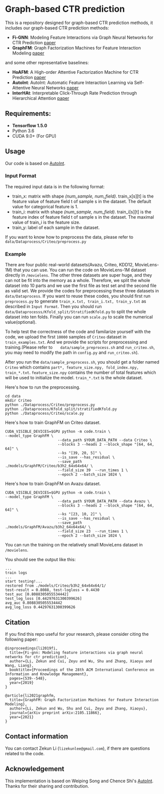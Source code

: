 # Graph-based CTR prediction
This is a repository designed for graph-based CTR prediction methods, it includes our graph-based CTR prediction methods:
  - **Fi-GNN**: Modeling Feature Interactions via Graph Neural Networks for CTR Prediction [paper](https://arxiv.org/abs/1910.05552)
  - **GraphFM**: Graph Factorization Machines for Feature Interaction Modeling [paper](https://arxiv.org/abs/2105.11866)

and some other representative baselines:
  - **HoAFM**: A High-order Attentive Factorization Machine for CTR Prediction [paper](https://www.sciencedirect.com/science/article/pii/S0306457319302389)
  - **AutoInt**: AutoInt: Automatic Feature Interaction Learning via Self-Attentive Neural Networks [paper](https://arxiv.org/abs/1810.11921)
  - **InterHAt**: Interpretable Click-Through Rate Prediction through Hierarchical Attention [paper](https://dl.acm.org/doi/abs/10.1145/3336191.3371785)
  


## Requirements: 
* **Tensorflow 1.5.0**
* Python 3.6
* CUDA 9.0+ (For GPU)

## Usage
Our code is based on [AutoInt](https://github.com/DeepGraphLearning/RecommenderSystems/tree/master/featureRec).
### Input Format
The required input data is in the following format:
* train_x: matrix with shape *(num_sample, num_field)*. train_x[s][t] is the feature value of feature field t of sample s in the dataset. The default value for categorical feature is 1.
* train_i: matrix with shape *(num_sample, num_field)*. train_i[s][t] is the feature index of feature field t of sample s in the dataset. The maximal value of train_i is the feature size.
* train_y: label of each sample in the dataset.

If you want to know how to preprocess the data, please refer to `data/Dataprocess/Criteo/preprocess.py`

### Example
There are four public real-world datasets(Avazu, Criteo, KDD12, MovieLens-1M) that you can use. You can run the code on MovieLens-1M dataset directly in `/movielens`. The other three datasets are super huge, and they can not be fit into the memory as a whole. Therefore, we split the whole dataset into 10 parts and we use the first file as test set and the second file as valid set. We provide the codes for preprocessing these three datasets in `data/Dataprocess`. If you want to reuse these codes, you should first run `preprocess.py` to generate `train_x.txt, train_i.txt, train_y.txt` as described in `Input Format`. Then you should run `data/Dataprocesss/Kfold_split/StratifiedKfold.py` to split the whole dataset into ten folds. Finally you can run `scale.py` to scale the numerical value(optional).

To help test the correctness of the code and familarize yourself with the code, we upload the first `10000` samples of `Criteo` dataset in `train_examples.txt`. And we provide the scripts for preprocessing and training.(Please refer to `	data/sample_preprocess.sh` and `run_criteo.sh`, you may need to modify the path in `config.py` and `run_criteo.sh`). 

After you run the `data/sample_preprocess.sh`, you should get a folder named `Criteo` which contains `part*, feature_size.npy, fold_index.npy, train_*.txt`. `feature_size.npy` contains the number of total features which will be used to initialize the model. `train_*.txt` is the whole dataset.

Here's how to run the preprocessing.

```
cd data
mkdir Criteo
python ./Dataprocess/Criteo/preprocess.py
python ./Dataprocess/Kfold_split/stratifiedKfold.py
python ./Dataprocess/Criteo/scale.py
```

Here's how to train GraphFM on Criteo dataset.
```
CUDA_VISIBLE_DEVICES=$GPU python -m code.train \
--model_type GraphFM \
                        --data_path $YOUR_DATA_PATH --data Criteo \
                        --blocks 3 --heads 2 --block_shape "[64, 64, 64]" \
                        --ks "[39, 20, 5]" \
                        --is_save --has_residual \
                        --save_path ./models/GraphFM/Criteo/b3h2_64x64x64/ \
                        --field_size 39  --run_times 1 \
                        --epoch 2 --batch_size 1024 \
```

Here's how to train GraphFM on Avazu dataset.
```
CUDA_VISIBLE_DEVICES=$GPU python -m code.train \
--model_type GraphFM \
                        --data_path $YOUR_DATA_PATH --data Avazu \
                        --blocks 3 --heads 2 --block_shape "[64, 64, 64]" \
                        --ks "[23, 10, 2]" \
                        --is_save --has_residual \
                        --save_path ./models/GraphFM/Avazu/b3h2_64x64x64/ \
                        --field_size 23  --run_times 1 \
                        --epoch 2 --batch_size 1024 \
```

You can run the training on the relatively small MovieLens dataset in `/movielens`.


You should see the output like this:

```
...
train logs
...
start testing!...
restored from ./models/Criteo/b3h2_64x64x64/1/
test-result = 0.8088, test-logloss = 0.4430
test_auc [0.8088305055534442]
test_log_loss [0.44297631300399626]
avg_auc 0.8088305055534442
avg_log_loss 0.44297631300399626
```

## Citation
If you find this repo useful for your research, please consider citing the following paper:
```
@inproceedings{li2019fi,
  title={Fi-gnn: Modeling feature interactions via graph neural networks for ctr prediction},
  author={Li, Zekun and Cui, Zeyu and Wu, Shu and Zhang, Xiaoyu and Wang, Liang},
  booktitle={Proceedings of the 28th ACM International Conference on Information and Knowledge Management},
  pages={539--548},
  year={2019}
}

@article{li2021graphfm,
  title={GraphFM: Graph Factorization Machines for Feature Interaction Modeling},
  author={Li, Zekun and Wu, Shu and Cui, Zeyu and Zhang, Xiaoyu},
  journal={arXiv preprint arXiv:2105.11866},
  year={2021}
}
```


## Contact information
You can contact Zekun Li (`lizekunlee@gmail.com`), if there are questions related to the code.


## Acknowledgement
This implementation is based on Weiping Song and Chence Shi's [AutoInt](https://github.com/DeepGraphLearning/RecommenderSystems/tree/master/featureRec). Thanks for their sharing and contribution.
